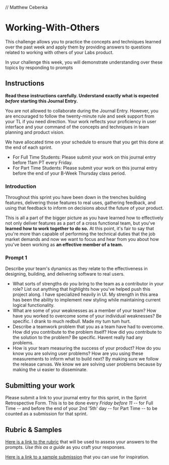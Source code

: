 // Matthew Cebenka
# Working-With-Others

This challenge allows you to practice the concepts and techniques learned over the past week and apply them by providing answers to questions related to working with others of your Labs product.

In your challenge this week, you will demonstrate understanding over these topics by responding to prompts

## Instructions

**Read these instructions carefully. Understand exactly what is expected _before_ starting this Journal Entry.**

You are not allowed to collaborate during the Journal Entry. However, you are encouraged to follow the twenty-minute rule and seek support from your TL if you need direction. Your work reflects your proficiency in user interface and your command of the concepts and techniques in team planning and product vision.

We have allocated time on your schedule to ensure that you get this done at the end of each sprint.

- For Full Time Students: Please submit your work on this journal entry before 11am PT every Friday.
- For Part Time Students: Please submit your work on this journal entry before the end of your B-Week Thursday class period.

### Introduction

Throughout this sprint you have been down in the trenches building features, delivering those features to real uses, gathering feedback, and using that feedback to inform on decisions about the future of your product.

This is all a part of the bigger picture as you have learned how to effectively not only deliver features as a part of a cross functional team, but you've **learned how to work together to do so.** At this point, it's fair to say that you're more than capable of performing the technical duties that the job market demands and now we want to focus and hear from you about how you've been working as **an effective member of a team.**

### Prompt 1

Describe your team's dynamics as they relate to the effectiveness in designing, building, and delivering software to real users.

- What sorts of strengths do _you_ bring to the team as a contributor in your role? List out anything that highlights how you've helped push this project along.
I have specialized heavily in UI. My strength in this area has been the ability to implement new styling while maintaining current logical functionality. 
- What are some of your weaknesses as a member of your team? How have you worked to overcome some of your individual weaknesses? Be specific.
I drank to much redbull. Made my tum tum hurt.
- Describe a teamwork problem that you as a team have had to overcome. How did you contribute to the problem itself? How did you contribute to the solution to the problem? Be specific.
Havent really had any problems.
- How is your team measuring the success of your product? How do you know you are solving user problems? How are you using these measurements to inform what to build next?
By making sure we follow the release canvas. We know we are solving user problems because by making the ui easier to disseminate. 

## Submitting your work

Please submit a link to your journal entry for this sprint, in the Sprint Retrospective Form. This is to be done every _Friday before 11_ -- for Full Time -- and before the end of your 2nd '5th' day -- for Part Time -- to be counted as a submission for that sprint.

## Rubric & Samples

[Here is a link to the rubric](https://www.notion.so/lambdaschool/2-2-Rubric-Working-with-Others-508531415d61499792d0e9c976196991) that will be used to assess your answers to the prompts. _Use this as a guide_ as you craft your responses.

[Here is a link to a sample submission](https://www.notion.so/lambdaschool/2-2-Working-With-Others-Contribution-Entry-1f87b452ab294f6aa65d3b41e4e2f9e1) that you can use for inspiration.

